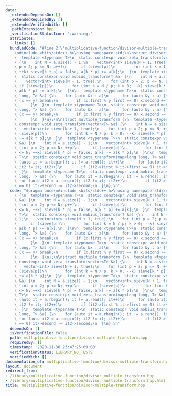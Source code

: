 ```yaml
---
data:
  _extendedDependsOn: []
  _extendedRequiredBy: []
  _extendedVerifiedWith: []
  _pathExtension: hpp
  _verificationStatusIcon: ':warning:'
  attributes:
    links: []
  bundledCode: "#line 2 \"multiplicative-function/divisor-multiple-transform.hpp\"\
    \n#include <bits/stdc++.h>\nusing namespace std;\n\nstruct divisor_transform {\n\
    \  template <typename T>\n  static constexpr void zeta_transform(vector<T> &a)\
    \ {\n    int N = a.size() - 1;\n    vector<int> sieve(N + 1, true);\n    for (int\
    \ p = 2; p <= N; p++)\n      if (sieve[p])\n        for (int k = 1; k * p <= N;\
    \ ++k) sieve[k * p] = false, a[k * p] += a[k];\n  }\n  template <typename T>\n\
    \  static constexpr void mobius_transform(T &a) {\n    int N = a.size() - 1;\n\
    \    vector<int> sieve(N + 1, true);\n    for (int p = 2; p <= N; p++)\n     \
    \ if (sieve[p])\n        for (int k = N / p; k > 0; --k) sieve[k * p] = false,\
    \ a[k * p] -= a[k];\n  }\n\n  template <typename T>\n  static constexpr void zeta_transform(map<long\
    \ long, T> &a) {\n    for (auto &x : a)\n      for (auto &y : a) {\n        if\
    \ (x == y) break;\n        if (x.first % y.first == 0) x.second += y.second;\n\
    \      }\n  }\n  template <typename T>\n  static constexpr void mobius_transform(map<long\
    \ long, T> &a) {\n    for (auto &x : a)\n      for (auto &y : a) {\n        if\
    \ (x == y) break;\n        if (x.first % y.first == 0) x.second -= y.second;\n\
    \      }\n  }\n};\n\nstruct multiple_transform {\n  template <typename T>\n  static\
    \ constexpr void zeta_transform(vector<T> &a) {\n    int N = a.size() - 1;\n \
    \   vector<int> sieve(N + 1, true);\n    for (int p = 2; p <= N; ++p)\n      if\
    \ (sieve[p])\n        for (int k = N / p; k > 0; --k) sieve[k * p] = false, a[k]\
    \ += a[k * p];\n  }\n  template <typename T>\n  static constexpr void mobius_transform(vector<T>\
    \ &a) {\n    int N = a.size() - 1;\n    vector<int> sieve(N + 1, true);\n    for\
    \ (int p = 2; p <= N; ++p)\n      if (sieve[p])\n        for (int k = 1; k * p\
    \ <= N; ++k) sieve[k * p] = false, a[k] -= a[k * p];\n  }\n\n  template <typename\
    \ T>\n  static constexpr void zeta_transform(map<long long, T> &a) {\n    for\
    \ (auto it = a.rbegin(); it != a.rend(); it++)\n      for (auto it2 = a.rbegin();\
    \ it2 != it; it2++)\n        if (it2->first % it->first == 0) it->second += it2->second;\n\
    \  }\n  template <typename T>\n  static constexpr void mobius_transform(map<long\
    \ long, T> &a) {\n    for (auto it = a.rbegin(); it != a.rend(); it++)\n     \
    \ for (auto it2 = a.rbegin(); it2 != it; it2++)\n        if (it2->first % it->first\
    \ == 0) it->second -= it2->second;\n  }\n};\n"
  code: "#pragma once\n#include <bits/stdc++.h>\nusing namespace std;\n\nstruct divisor_transform\
    \ {\n  template <typename T>\n  static constexpr void zeta_transform(vector<T>\
    \ &a) {\n    int N = a.size() - 1;\n    vector<int> sieve(N + 1, true);\n    for\
    \ (int p = 2; p <= N; p++)\n      if (sieve[p])\n        for (int k = 1; k * p\
    \ <= N; ++k) sieve[k * p] = false, a[k * p] += a[k];\n  }\n  template <typename\
    \ T>\n  static constexpr void mobius_transform(T &a) {\n    int N = a.size() -\
    \ 1;\n    vector<int> sieve(N + 1, true);\n    for (int p = 2; p <= N; p++)\n\
    \      if (sieve[p])\n        for (int k = N / p; k > 0; --k) sieve[k * p] = false,\
    \ a[k * p] -= a[k];\n  }\n\n  template <typename T>\n  static constexpr void zeta_transform(map<long\
    \ long, T> &a) {\n    for (auto &x : a)\n      for (auto &y : a) {\n        if\
    \ (x == y) break;\n        if (x.first % y.first == 0) x.second += y.second;\n\
    \      }\n  }\n  template <typename T>\n  static constexpr void mobius_transform(map<long\
    \ long, T> &a) {\n    for (auto &x : a)\n      for (auto &y : a) {\n        if\
    \ (x == y) break;\n        if (x.first % y.first == 0) x.second -= y.second;\n\
    \      }\n  }\n};\n\nstruct multiple_transform {\n  template <typename T>\n  static\
    \ constexpr void zeta_transform(vector<T> &a) {\n    int N = a.size() - 1;\n \
    \   vector<int> sieve(N + 1, true);\n    for (int p = 2; p <= N; ++p)\n      if\
    \ (sieve[p])\n        for (int k = N / p; k > 0; --k) sieve[k * p] = false, a[k]\
    \ += a[k * p];\n  }\n  template <typename T>\n  static constexpr void mobius_transform(vector<T>\
    \ &a) {\n    int N = a.size() - 1;\n    vector<int> sieve(N + 1, true);\n    for\
    \ (int p = 2; p <= N; ++p)\n      if (sieve[p])\n        for (int k = 1; k * p\
    \ <= N; ++k) sieve[k * p] = false, a[k] -= a[k * p];\n  }\n\n  template <typename\
    \ T>\n  static constexpr void zeta_transform(map<long long, T> &a) {\n    for\
    \ (auto it = a.rbegin(); it != a.rend(); it++)\n      for (auto it2 = a.rbegin();\
    \ it2 != it; it2++)\n        if (it2->first % it->first == 0) it->second += it2->second;\n\
    \  }\n  template <typename T>\n  static constexpr void mobius_transform(map<long\
    \ long, T> &a) {\n    for (auto it = a.rbegin(); it != a.rend(); it++)\n     \
    \ for (auto it2 = a.rbegin(); it2 != it; it2++)\n        if (it2->first % it->first\
    \ == 0) it->second -= it2->second;\n  }\n};\n"
  dependsOn: []
  isVerificationFile: false
  path: multiplicative-function/divisor-multiple-transform.hpp
  requiredBy: []
  timestamp: '2020-11-30 23:47:25+09:00'
  verificationStatus: LIBRARY_NO_TESTS
  verifiedWith: []
documentation_of: multiplicative-function/divisor-multiple-transform.hpp
layout: document
redirect_from:
- /library/multiplicative-function/divisor-multiple-transform.hpp
- /library/multiplicative-function/divisor-multiple-transform.hpp.html
title: multiplicative-function/divisor-multiple-transform.hpp
---
```

